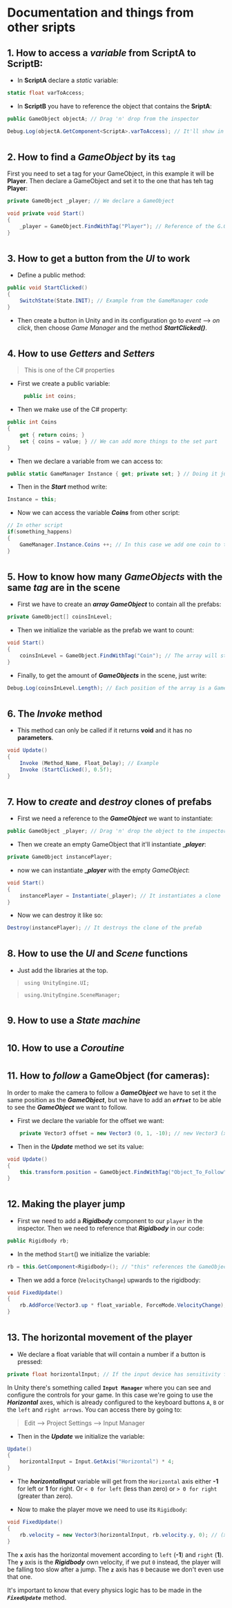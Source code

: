 # **Documentation and things from other sripts**
  
## 1. How to access a _variable_ from **ScriptA** to **ScriptB**:  

* In **ScriptA** declare a _static_ variable:

```C#
static float varToAccess;
```

* In **ScriptB** you have to reference the object that contains the **SriptA**:

```C#
public GameObject objectA; // Drag 'n' drop from the inspector

Debug.Log(objectA.GetComponent<ScriptA>.varToAccess); // It'll show in console the value of varToAccess
```

#

## 2. How to find a **_GameObject_** by its `tag`

 First you need to set a tag for your GameObject, in this example it will be **Player**. Then declare a GameObject and set it to the one that has teh tag **Player**:

```C#
private GameObject _player; // We declare a GameObject

void private void Start()
{
    _player = GameObject.FindWithTag("Player"); // Reference of the G.O. and its tag 
}
```
#

## 3. How to get a button from the **_UI_** to work

* Define a public method:
```C#
public void StartClicked()
{
    SwitchState(State.INIT); // Example from the GameManager code
}
```
* Then create a button in Unity and in its configuration go to _event_ --> _on click_, then choose _Game Manager_ and the method **_StartClicked()_**.

#

## 4. How to use **_Getters_** and **_Setters_**

> This is one of the C# properties
* First we create a public variable:

  ```C#
    public int coins;
  ```

* Then we make use of the C# property:

```C#
public int Coins
{
    get { return coins; }
    set { coins = value; } // We can add more things to the set part
}    
```

* Then we declare a variable from we can access to:

```C#
public static GameManager Instance { get; private set; } // Doing it just once is enough for other variables
```

* Then in the **_Start_** method write:

```C#
Instance = this; 
```

* Now we can access the variable **_Coins_** from other script:

```C#
// In other script
if(something_happens)
{
    GameManager.Instance.Coins ++; // In this case we add one coin to the external variable.
}
```

#

## 5. How to know how many **_GameObjects_** with the same **_tag_** are in the scene

* First we have to create an **_array GameObject_** to contain all the prefabs:

```C#
private GameObject[] coinsInLevel; 
```

* Then we initialize the variable as the prefab we want to count:

```C#
void Start()
{
    coinsInLevel = GameObject.FindWithTag("Coin"); // The array will store every GameObject with that tag
}
```

* Finally, to get the amount of **_GameObjects_** in the scene, just write:

```C#
Debug.Log(coinsInLevel.Length); // Each position of the array is a GameObject contained
```

#

## 6. The _Invoke_ method

* This method can only be called if it returns **void** and it has no **parameters**.

```C#
void Update()
{
    Invoke (Method_Name, Float_Delay); // Example
    Invoke (StartClicked(), 0.5f);   
}
```

#

## 7. How to **_create_** and **_destroy_** clones of prefabs

* First we need a reference to the **_GameObject_** we want to instantiate:

```C#
public GameObject _player; // Drag 'n' drop the object to the inspector
```

* Then we create an empty GameObject that it'll instantiate **__player_**:

```C#
private GameObject instancePlayer; 
```

* now we can instantiate **__player_** with the empty _GameObject_:

```C#
void Start()
{
    instancePlayer = Instantiate(_player); // It instantiates a clone    
}
```

* Now we can destroy it like so:

```C#
Destroy(instancePlayer); // It destroys the clone of the prefab
```

#

## 8. How to use the **_UI_** and **_Scene_** functions

* Just add the libraries at the top.
>`using UnityEngine.UI;` 

>`using.UnityEngine.SceneManager;`  

#

## 9. How to use a **_State machine_**

#

## 10. How to use a **_Coroutine_**

#

## 11. How to **_follow_** a GameObject (for cameras):

In order to make the camera to follow a **_GameObject_** we have to set it the same position as the **_GameObject_**, but we have to add an **_`offset`_** to be able to see the **_GameObject_** we want to follow.

* First we declare the variable for the offset we want:

```C#
    private Vector3 offset = new Vector3 (0, 1, -10); // new Vector3 (x, y, z);
```

* Then in the **_Update_** method we set its value:

```C#
void Update()
{
    this.transform.position = GameObject.FindWithTag("Object_To_Follow").transform.position + offset;
}
```

#

## 12. Making the player jump

* First we need to add a **_Rigidbody_** component to our `player` in the inspector. Then we need to reference that **_Rigidbody_** in our code:

```C#
public Rigidbody rb;
```

* In the method ``Start``() we initialize the variable:

```C#
rb = this.GetComponent<Rigidbody>(); // "this" references the GameObject itself
```

* Then we add a force (`VelocityChange`) upwards to the rigidbody:

```C#
void FixedUpdate()
{
    rb.AddForce(Vector3.up * float_variable, ForceMode.VelocityChange);
}
```

#

## 13. The horizontal movement of the player

* We declare a float variable that will contain a number if a button is pressed:

```C#
private float horizontalInput; // If the input device has sensitivity functions, the float variable comes in handy
```

In Unity there's something called **`Input Manager`** where you can see and configure the controls for your game. In this case we're going to use the **_Horizontal_** axes, which is already configured to the keyboard buttons `A`, `B` or the `left` and `right arrows`. You can access there by going to:

>Edit --> Project Settings --> Input Manager

* Then in the **_Update_** we initialize the variable:

```C#
Update()
{
    horizontalInput = Input.GetAxis("Horizontal") * 4;
}
```
* The **_horizontalInput_** variable will get from the `Horizontal` axis either **-1** for left or **1** for right. Or `< 0 for left` (less than zero) or `> 0 for right` (greater than zero).

* Now to make the player move we need to use its `Rigidbody`:

```C#
void FixedUpdate()
{
    rb.velocity = new Vector3(horizontalInput, rb.velocity.y, 0); // (x, y, z)   
}
```

The **`x`** axis has the horizontal movement according to `left` (**-1**) and `right` (**1**). The **`y`** axis is the **_Rigidbody_** own velocity, if we put `0` instead, the player will be falling too slow after a jump. The **`z`** axis has `0` because we don't even use that one.

It's important to know that every physics logic has to be made in the **_`FixedUpdate`_** method.

#


